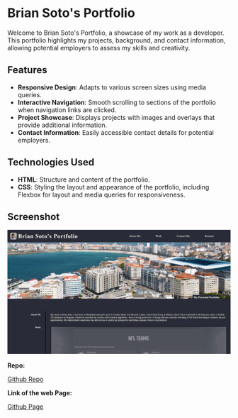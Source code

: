 # Brian Soto's Portfolio

Welcome to Brian Soto's Portfolio, a showcase of my work as a developer. This portfolio highlights my projects, background, and contact information, allowing potential employers to assess my skills and creativity.

## Features

- **Responsive Design**: Adapts to various screen sizes using media queries.
- **Interactive Navigation**: Smooth scrolling to sections of the portfolio when navigation links are clicked.
- **Project Showcase**: Displays projects with images and overlays that provide additional information.
- **Contact Information**: Easily accessible contact details for potential employers.

## Technologies Used

- **HTML**: Structure and content of the portfolio.
- **CSS**: Styling the layout and appearance of the portfolio, including Flexbox for layout and media queries for responsiveness.

## Screenshot
![alt text](./Assets/Images/bspcss.png)

**Repo:**

[Github Repo](https://github.com/briansotolago/Challenge-2)

**Link of the web Page:**

[Github Page](https://briansotolago.github.io/Challenge-2/)